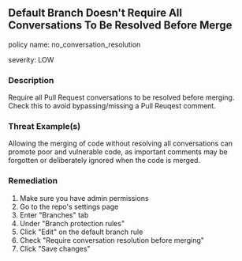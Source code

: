 ## Default Branch Doesn't Require All Conversations To Be Resolved Before Merge

policy name: no_conversation_resolution

severity: LOW

### Description

Require all Pull Request conversations to be resolved before merging. Check this to avoid bypassing/missing a Pull Reuqest comment.

### Threat Example(s)

Allowing the merging of code without resolving all conversations can promote poor and vulnerable code, as important comments may be forgotten or deliberately ignored when the code is merged.

### Remediation

1. Make sure you have admin permissions
2. Go to the repo's settings page
3. Enter "Branches" tab
4. Under "Branch protection rules"
5. Click "Edit" on the default branch rule
6. Check "Require conversation resolution before merging"
7. Click "Save changes"
